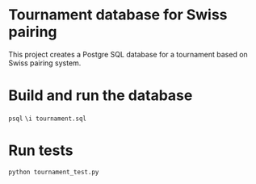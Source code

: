 # Tournament database for Swiss pairing

This project creates a Postgre SQL database for a tournament based on Swiss pairing system.

# Build and run the database
```psql```
```\i tournament.sql```

# Run tests
```python tournament_test.py```
